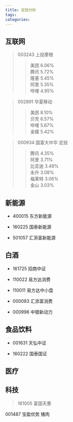 ```yaml
---
title: 定投分析
tags:
categories:
---
```


## 互联网

>  003243 上投摩根
>
>> 美团 6.06%  
>> 腾讯 5.72%  
>> 隆基 5.45%  
>> 阿里 5.35%  
>> 哔哩 4.95%

> 002891 华夏移动
>
>> 美团 8.10%  
>> 贝壳 6.57%   
>> 哔哩 5.67%  
>> 金蝶 5.42%

> 000934 国富大中华 定投
>
>> 腾讯 4.35%   
>> 阿里 3.71%   
>> 比亚迪 3.48%   
>> 永升 3.08%   
>> 福莱特 3.06%   
>> 金山 3.03%   

## 新能源 

+ 400015 东方新能源

+ 160225 国泰新能源

+ 501057 汇添富新能源

## 白酒

+ 161725 招商中证

+ 110022 易方达消费

+ 110011 易方达中小盘

+ 000083 汇添富消费

+ 000996 中银新动力

## 食品饮料

+ 001631 天弘中证

+ 160222 国泰国证

## 医疗 

## 科技

> 161005 富国天惠



001487 宝盈优势 猪肉





